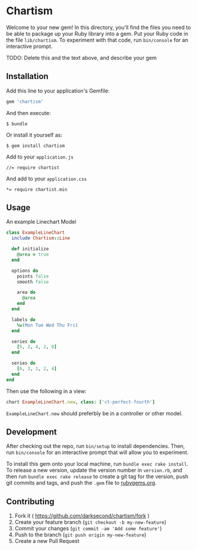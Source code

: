 # Chartism

Welcome to your new gem! In this directory, you'll find the files you need to be able to package up your Ruby library into a gem. Put your Ruby code in the file `lib/chartism`. To experiment with that code, run `bin/console` for an interactive prompt.

TODO: Delete this and the text above, and describe your gem

## Installation

Add this line to your application's Gemfile:

```ruby
gem 'chartism'
```

And then execute:

    $ bundle

Or install it yourself as:

    $ gem install chartism

Add to your `application.js`

```
//= require chartist
```

And add to your `application.css`

```
*= require chartist.min
```

## Usage

An example Linechart Model

```ruby
class ExampleLineChart
  include Chartism::Line

  def initialize
    @area = true
  end

  options do
    points false
    smooth false

    area do
      @area
    end
  end

  labels do
    %w(Mon Tue Wed Thu Fri)
  end

  series do
    [5, 2, 4, 2, 0]
  end

  series do
    [6, 3, 1, 2, 4]
  end
end
```

Then use the following in a view:

```ruby
chart ExampleLineChart.new, class: ['ct-perfect-fourth']
```

`ExampleLineChart.new` should preferbly be in a controller or other model.

## Development

After checking out the repo, run `bin/setup` to install dependencies. Then, run `bin/console` for an interactive prompt that will allow you to experiment. 

To install this gem onto your local machine, run `bundle exec rake install`. To release a new version, update the version number in `version.rb`, and then run `bundle exec rake release` to create a git tag for the version, push git commits and tags, and push the `.gem` file to [rubygems.org](https://rubygems.org).

## Contributing

1. Fork it ( https://github.com/darksecond/chartism/fork )
2. Create your feature branch (`git checkout -b my-new-feature`)
3. Commit your changes (`git commit -am 'Add some feature'`)
4. Push to the branch (`git push origin my-new-feature`)
5. Create a new Pull Request
